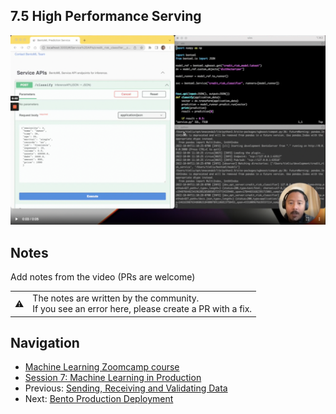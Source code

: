 ## 7.5 High Performance Serving

<img src="images/thumbnail-7-05.png">

## Notes

Add notes from the video (PRs are welcome)


<table>
   <tr>
      <td>⚠️</td>
      <td>
         The notes are written by the community. <br>
         If you see an error here, please create a PR with a fix.
      </td>
   </tr>
</table>


## Navigation

* [Machine Learning Zoomcamp course](../)
* [Session 7: Machine Learning in Production](./)
* Previous: [Sending, Receiving and Validating Data](04-sending-receiving-validating-data.md)
* Next: [Bento Production Deployment](06-bento-production-deployment.md)